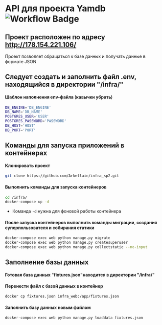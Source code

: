 # API для проекта Yamdb ![Workflow Badge](https://github.com/Arkellain/yamdb_final/actions/workflows/yamdb_workflow.yml/badge.svg)

## Проект расположен по адресу http://178.154.221.106/

Проект позволяет обращаться к базе данных и получать данные в формате JSON

## Следует создать и заполнить файл .env, находящийся в директории "/infra/"
#### Шаблон наполнения env-файла (кавычки убрать)
```sh
DB_ENGINE='DB_ENGINE'
DB_NAME='DB_NAME'
POSTGRES_USER='USER'
POSTGRES_PASSWORD='PASSWORD'
DB_HOST='HOST'
DB_PORT='PORT'
```

## Команды для запуска приложений в контейнерах
#### Клонировать проект 
```sh
git clone https://github.com/Arkellain/infra_sp2.git
```
#### Выполнить команды для запуска контейнеров
```sh
cd /infra/
docker-compose up -d
```
- Команда ```-d``` нужна для фоновой работы контейнера
#### После запуска контейнеров выполнить команды миграции, создания суперпользователя и собирания статики
```sh
docker-compose exec web python manage.py migrate
docker-compose exec web python manage.py createsuperuser
docker-compose exec web python manage.py collectstatic --no-input 
```

## Заполнение базы данных
#### Готовая база данных "fixtures.json"находится в директории "/infra/"
#### Перенести файл с базой данных в контейнер
```sh
docker cp fixtures.json infra_web:/app/fixtures.json
```
#### Заполнить базу данных новым файлом
```sh
docker-compose exec web python manage.py loaddata fixtures.json
```